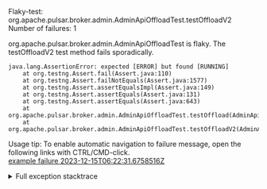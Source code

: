         
Flaky-test: org.apache.pulsar.broker.admin.AdminApiOffloadTest.testOffloadV2
Number of failures: 1

org.apache.pulsar.broker.admin.AdminApiOffloadTest is flaky. The testOffloadV2 test method fails sporadically.

```
java.lang.AssertionError: expected [ERROR] but found [RUNNING]
	at org.testng.Assert.fail(Assert.java:110)
	at org.testng.Assert.failNotEquals(Assert.java:1577)
	at org.testng.Assert.assertEqualsImpl(Assert.java:149)
	at org.testng.Assert.assertEquals(Assert.java:131)
	at org.testng.Assert.assertEquals(Assert.java:643)
	at org.apache.pulsar.broker.admin.AdminApiOffloadTest.testOffload(AdminApiOffloadTest.java:146)
	at org.apache.pulsar.broker.admin.AdminApiOffloadTest.testOffloadV2(AdminApiOffloadTest.java:174)
```

Usage tip: To enable automatic navigation to failure message, open the following links with CTRL/CMD-click.  
[example failure 2023-12-15T06:22:31.6758516Z](https://github.com/apache/pulsar/actions/runs/7218563798/job/19668408061#step:11:863)  


<details>
<summary>Full exception stacktrace</summary>
<code><pre>
java.lang.AssertionError: expected [ERROR] but found [RUNNING]
	at org.testng.Assert.fail(Assert.java:110)
	at org.testng.Assert.failNotEquals(Assert.java:1577)
	at org.testng.Assert.assertEqualsImpl(Assert.java:149)
	at org.testng.Assert.assertEquals(Assert.java:131)
	at org.testng.Assert.assertEquals(Assert.java:643)
	at org.apache.pulsar.broker.admin.AdminApiOffloadTest.testOffload(AdminApiOffloadTest.java:146)
	at org.apache.pulsar.broker.admin.AdminApiOffloadTest.testOffloadV2(AdminApiOffloadTest.java:174)
	at java.base/jdk.internal.reflect.DirectMethodHandleAccessor.invoke(DirectMethodHandleAccessor.java:103)
	at java.base/java.lang.reflect.Method.invoke(Method.java:580)
	at org.testng.internal.invokers.MethodInvocationHelper.invokeMethod(MethodInvocationHelper.java:139)
	at org.testng.internal.invokers.InvokeMethodRunnable.runOne(InvokeMethodRunnable.java:47)
	at org.testng.internal.invokers.InvokeMethodRunnable.call(InvokeMethodRunnable.java:76)
	at org.testng.internal.invokers.InvokeMethodRunnable.call(InvokeMethodRunnable.java:11)
	at java.base/java.util.concurrent.FutureTask.run(FutureTask.java:317)
	at java.base/java.util.concurrent.ThreadPoolExecutor.runWorker(ThreadPoolExecutor.java:1144)
	at java.base/java.util.concurrent.ThreadPoolExecutor$Worker.run(ThreadPoolExecutor.java:642)
	at java.base/java.lang.Thread.run(Thread.java:1583)

</pre></code>
</details>

